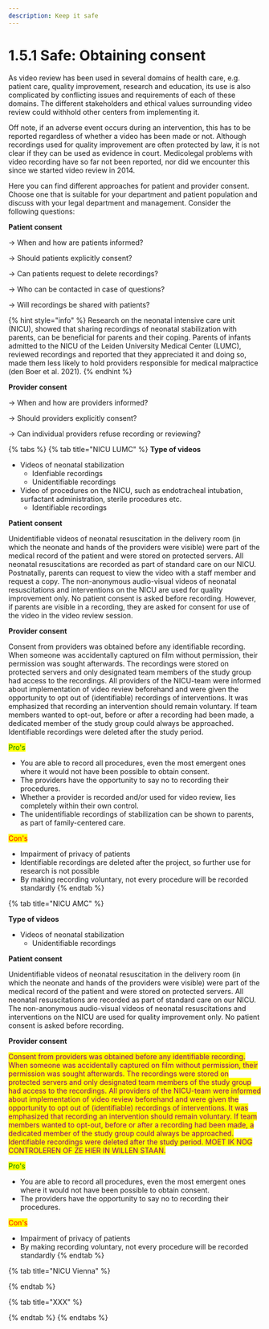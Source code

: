 ```yaml
---
description: Keep it safe
---
```


# 1.5.1 Safe: Obtaining consent

As video review has been used in several domains of health care, e.g. patient care, quality improvement, research and education, its use is also complicated by conflicting issues and requirements of each of these domains. The different stakeholders and ethical values surrounding video review could withhold other centers from implementing it.&#x20;

Off note, if an adverse event occurs during an intervention, this has to be reported regardless of whether a video has been made or not. Although recordings used for quality improvement are often protected by law, it is not clear if they can be used as evidence in court. Medicolegal problems with video recording have so far not been reported, nor did we encounter this since we started video review in 2014.

Here you can find different approaches for patient and provider consent. Choose one that is suitable for your department and patient population and discuss with your legal department and management. Consider the following questions:

**Patient consent**

\-> When and how are patients informed?

\-> Should patients explicitly consent?&#x20;

\-> Can patients request to delete recordings?

\-> Who can be contacted in case of questions?

\-> Will recordings be shared with patients?

{% hint style="info" %}
Research on the neonatal intensive care unit (NICU), showed that sharing recordings of neonatal stabilization with parents, can be beneficial for parents and their coping. Parents of infants admitted to the NICU of the Leiden University Medical Center (LUMC), reviewed recordings and reported that they appreciated it and doing so, made them less likely to hold providers responsible for medical malpractice (den Boer et al. 2021).
{% endhint %}

**Provider consent**

\-> When and how are providers informed?

\-> Should providers explicitly consent?

\-> Can individual providers refuse recording or reviewing?&#x20;



{% tabs %}
{% tab title="NICU LUMC" %}
**Type of videos**

* Videos of neonatal stabilization
  * Idenfiable recordings
  * Unidentifiable recordings
* Video of procedures on the NICU, such as endotracheal intubation, surfactant administration, sterile procedures etc.&#x20;
  * Identifiable recordings

**Patient consent**

Unidentifiable videos of neonatal resuscitation in the delivery room (in which the neonate and hands of the providers were visible) were part of the medical record of the patient and were stored on protected servers. All neonatal resuscitations are recorded as part of standard care on our NICU. Postnatally, parents can request to view the video with a staff member and request a copy. The non-anonymous audio-visual videos of neonatal resuscitations and interventions on the NICU are used for quality improvement only. No patient consent is asked before recording. However, if parents are visible in a recording, they are asked for consent for use of the video in the video review session.&#x20;

**Provider consent**

Consent from providers was obtained before any identifiable recording. When someone was accidentally captured on film without permission, their permission was sought afterwards. The recordings were stored on protected servers and only designated team members of the study group had access to the recordings. All providers of the NICU-team were informed about implementation of video review beforehand and were given the opportunity to opt out of (identifiable) recordings of interventions. It was emphasized that recording an intervention should remain voluntary. If team members wanted to opt-out, before or after a recording had been made, a dedicated member of the study group could always be approached. Identifiable recordings were deleted after the study period.

<mark style="color:green;">Pro's</mark>

* You are able to record all procedures, even the most emergent ones where it would not have been possible to obtain consent.&#x20;
* The providers have the opportunity to say no to recording their procedures.&#x20;
* Whether a provider is recorded and/or used for video review, lies completely within their own control.&#x20;
* The unidentifiable recordings of stabilization can be shown to parents, as part of family-centered care.&#x20;

<mark style="color:red;">Con's</mark>

* Impairment of privacy of patients
* Identifiable recordings are deleted after the project, so further use for research is not possible
* By making recording voluntary, not every procedure will be recorded standardly
{% endtab %}

{% tab title="NICU AMC" %}


**Type of videos**

* Videos of neonatal stabilization
  * Unidentifiable recordings

**Patient consent**

Unidentifiable videos of neonatal resuscitation in the delivery room (in which the neonate and hands of the providers were visible) were part of the medical record of the patient and were stored on protected servers. All neonatal resuscitations are recorded as part of standard care on our NICU. The non-anonymous audio-visual videos of neonatal resuscitations and interventions on the NICU are used for quality improvement only. No patient consent is asked before recording. &#x20;

**Provider consent**

<mark style="color:purple;">Consent from providers was obtained before any identifiable recording. When someone was accidentally captured on film without permission, their permission was sought afterwards. The recordings were stored on protected servers and only designated team members of the study group had access to the recordings. All providers of the NICU-team were informed about implementation of video review beforehand and were given the opportunity to opt out of (identifiable) recordings of interventions. It was emphasized that recording an intervention should remain voluntary. If team members wanted to opt-out, before or after a recording had been made, a dedicated member of the study group could always be approached. Identifiable recordings were deleted after the study period. MOET IK NOG CONTROLEREN OF ZE HIER IN WILLEN STAAN.</mark>&#x20;

<mark style="color:green;">Pro's</mark>

* You are able to record all procedures, even the most emergent ones where it would not have been possible to obtain consent.&#x20;
* The providers have the opportunity to say no to recording their procedures. &#x20;

<mark style="color:red;">Con's</mark>

* Impairment of privacy of patients
* By making recording voluntary, not every procedure will be recorded standardly
{% endtab %}

{% tab title="NICU Vienna" %}

{% endtab %}

{% tab title="XXX" %}

{% endtab %}
{% endtabs %}



